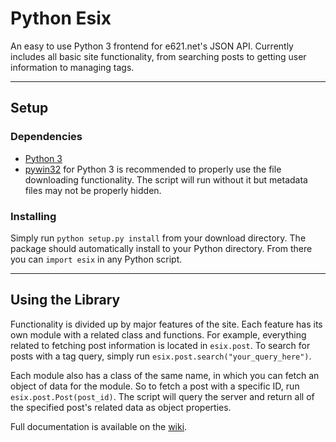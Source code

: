 # Python Esix #

An easy to use Python 3 frontend for e621.net's JSON API. Currently includes all basic site functionality, from searching posts to getting user information to managing tags.

----
## Setup ##
### Dependencies ###
* [Python 3](https://www.python.org/downloads/)
* [pywin32](http://sourceforge.net/projects/pywin32/files/pywin32/) for Python 3 is recommended to properly use the file downloading functionality. The script will run without it but metadata files may not be properly hidden.

### Installing ###
Simply run `python setup.py install` from your download directory. The package should automatically install to your Python directory. From there you can `import esix` in any Python script.

----
## Using the Library ##
Functionality is divided up by major features of the site. Each feature has its own module with a related class and functions. For example, everything related to fetching post information is located in `esix.post`. To search for posts with a tag query, simply run `esix.post.search("your_query_here")`.

Each module also has a class of the same name, in which you can fetch an object of data for the module. So to fetch a post with a specific ID, run `esix.post.Post(post_id)`. The script will query the server and return all of the specified post's related data as object properties.

Full documentation is available on the [wiki](wiki/Home).